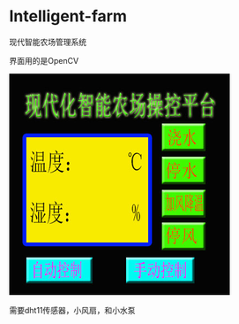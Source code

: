 # Intelligent-farm
现代智能农场管理系统


界面用的是OpenCV

![asljdaio](https://raw.githubusercontent.com/LiuXinyu12378/Intelligent-farm/master/lxy.jpg)

需要dht11传感器，小风扇，和小水泵
